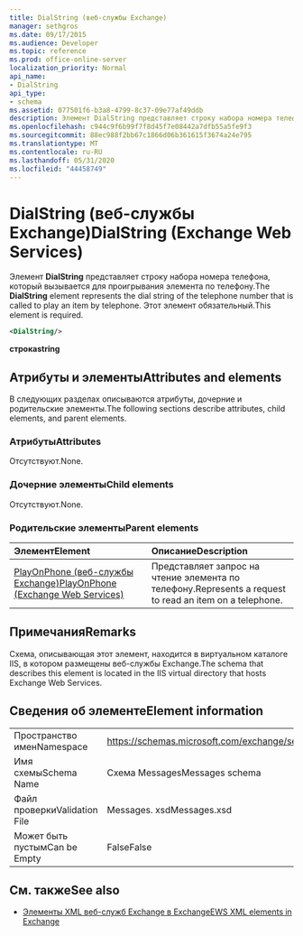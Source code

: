 ```yaml
---
title: DialString (веб-службы Exchange)
manager: sethgros
ms.date: 09/17/2015
ms.audience: Developer
ms.topic: reference
ms.prod: office-online-server
localization_priority: Normal
api_name:
- DialString
api_type:
- schema
ms.assetid: 077501f6-b3a8-4799-8c37-09e77af49ddb
description: Элемент DialString представляет строку набора номера телефона, который вызывается для проигрывания элемента по телефону. Этот элемент обязательный.
ms.openlocfilehash: c944c9f6b99f7f8d45f7e08442a7dfb55a5fe9f3
ms.sourcegitcommit: 88ec988f2bb67c1866d06b361615f3674a24e795
ms.translationtype: MT
ms.contentlocale: ru-RU
ms.lasthandoff: 05/31/2020
ms.locfileid: "44458749"
---
```

# <a name="dialstring-exchange-web-services"></a><span data-ttu-id="54c13-104">DialString (веб-службы Exchange)</span><span class="sxs-lookup"><span data-stu-id="54c13-104">DialString (Exchange Web Services)</span></span>

<span data-ttu-id="54c13-105">Элемент **DialString** представляет строку набора номера телефона, который вызывается для проигрывания элемента по телефону.</span><span class="sxs-lookup"><span data-stu-id="54c13-105">The **DialString** element represents the dial string of the telephone number that is called to play an item by telephone.</span></span> <span data-ttu-id="54c13-106">Этот элемент обязательный.</span><span class="sxs-lookup"><span data-stu-id="54c13-106">This element is required.</span></span> 
  
```xml
<DialString/>
```

 <span data-ttu-id="54c13-107">**строка**</span><span class="sxs-lookup"><span data-stu-id="54c13-107">**string**</span></span>
## <a name="attributes-and-elements"></a><span data-ttu-id="54c13-108">Атрибуты и элементы</span><span class="sxs-lookup"><span data-stu-id="54c13-108">Attributes and elements</span></span>

<span data-ttu-id="54c13-109">В следующих разделах описываются атрибуты, дочерние и родительские элементы.</span><span class="sxs-lookup"><span data-stu-id="54c13-109">The following sections describe attributes, child elements, and parent elements.</span></span>
  
### <a name="attributes"></a><span data-ttu-id="54c13-110">Атрибуты</span><span class="sxs-lookup"><span data-stu-id="54c13-110">Attributes</span></span>

<span data-ttu-id="54c13-111">Отсутствуют.</span><span class="sxs-lookup"><span data-stu-id="54c13-111">None.</span></span>
  
### <a name="child-elements"></a><span data-ttu-id="54c13-112">Дочерние элементы</span><span class="sxs-lookup"><span data-stu-id="54c13-112">Child elements</span></span>

<span data-ttu-id="54c13-113">Отсутствуют.</span><span class="sxs-lookup"><span data-stu-id="54c13-113">None.</span></span>
  
### <a name="parent-elements"></a><span data-ttu-id="54c13-114">Родительские элементы</span><span class="sxs-lookup"><span data-stu-id="54c13-114">Parent elements</span></span>

|<span data-ttu-id="54c13-115">**Элемент**</span><span class="sxs-lookup"><span data-stu-id="54c13-115">**Element**</span></span>|<span data-ttu-id="54c13-116">**Описание**</span><span class="sxs-lookup"><span data-stu-id="54c13-116">**Description**</span></span>|
|:-----|:-----|
|[<span data-ttu-id="54c13-117">PlayOnPhone (веб-службы Exchange)</span><span class="sxs-lookup"><span data-stu-id="54c13-117">PlayOnPhone (Exchange Web Services)</span></span>](playonphone-exchange-web-services.md) <br/> |<span data-ttu-id="54c13-118">Представляет запрос на чтение элемента по телефону.</span><span class="sxs-lookup"><span data-stu-id="54c13-118">Represents a request to read an item on a telephone.</span></span>  <br/> |
   
## <a name="remarks"></a><span data-ttu-id="54c13-119">Примечания</span><span class="sxs-lookup"><span data-stu-id="54c13-119">Remarks</span></span>

<span data-ttu-id="54c13-120">Схема, описывающая этот элемент, находится в виртуальном каталоге IIS, в котором размещены веб-службы Exchange.</span><span class="sxs-lookup"><span data-stu-id="54c13-120">The schema that describes this element is located in the IIS virtual directory that hosts Exchange Web Services.</span></span>
  
## <a name="element-information"></a><span data-ttu-id="54c13-121">Сведения об элементе</span><span class="sxs-lookup"><span data-stu-id="54c13-121">Element information</span></span>

|||
|:-----|:-----|
|<span data-ttu-id="54c13-122">Пространство имен</span><span class="sxs-lookup"><span data-stu-id="54c13-122">Namespace</span></span>  <br/> |https://schemas.microsoft.com/exchange/services/2006/messages  <br/> |
|<span data-ttu-id="54c13-123">Имя схемы</span><span class="sxs-lookup"><span data-stu-id="54c13-123">Schema Name</span></span>  <br/> |<span data-ttu-id="54c13-124">Схема Messages</span><span class="sxs-lookup"><span data-stu-id="54c13-124">Messages schema</span></span>  <br/> |
|<span data-ttu-id="54c13-125">Файл проверки</span><span class="sxs-lookup"><span data-stu-id="54c13-125">Validation File</span></span>  <br/> |<span data-ttu-id="54c13-126">Messages. xsd</span><span class="sxs-lookup"><span data-stu-id="54c13-126">Messages.xsd</span></span>  <br/> |
|<span data-ttu-id="54c13-127">Может быть пустым</span><span class="sxs-lookup"><span data-stu-id="54c13-127">Can be Empty</span></span>  <br/> |<span data-ttu-id="54c13-128">False</span><span class="sxs-lookup"><span data-stu-id="54c13-128">False</span></span>  <br/> |
   
## <a name="see-also"></a><span data-ttu-id="54c13-129">См. также</span><span class="sxs-lookup"><span data-stu-id="54c13-129">See also</span></span>

- [<span data-ttu-id="54c13-130">Элементы XML веб-служб Exchange в Exchange</span><span class="sxs-lookup"><span data-stu-id="54c13-130">EWS XML elements in Exchange</span></span>](ews-xml-elements-in-exchange.md)

